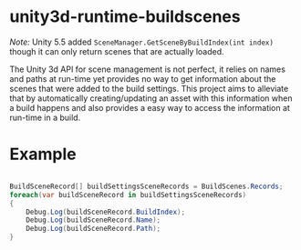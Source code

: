 # unity3d-runtime-buildscenes
*Note:* Unity 5.5 added ```SceneManager.GetSceneByBuildIndex(int index)``` though it can only return scenes that are actually loaded.

The Unity 3d API for scene management is not perfect, it relies on names and paths at run-time yet provides no way to get information about the scenes that were added to the build settings. This project aims to alleviate that by automatically creating/updating an asset with this information when a build happens and also provides a easy way to access the information at run-time in a build.
# Example
```cs

BuildSceneRecord[] buildSettingsSceneRecords = BuildScenes.Records;
foreach(var buildSceneRecord in buildSettingsSceneRecords)
{
    Debug.Log(buildSceneRecord.BuildIndex);
    Debug.Log(buildSceneRecord.Name);
    Debug.Log(buildSceneRecord.Path);
}

```
